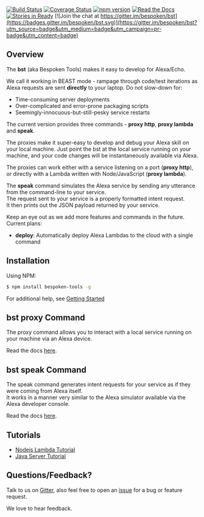 [![Build Status](https://travis-ci.org/bespoken/bst.svg?branch=master)](https://travis-ci.org/bespoken/bst) [![Coverage Status](https://coveralls.io/repos/github/bespoken/bst/badge.svg?branch=master)](https://coveralls.io/github/bespoken/bst?branch=master) [![npm version](https://img.shields.io/npm/v/bespoken-tools.svg)](https://www.npmjs.com/package/bespoken-tools) [![Read the Docs](https://img.shields.io/badge/docs-latest-brightgreen.svg?style=flat)](http://docs.bespoken.tools/) [![Stories in Ready](https://badge.waffle.io/bespoken/bst.svg?label=ready&title=Ready)](http://waffle.io/bespoken/bst) [![Join the chat at https://gitter.im/bespoken/bst](https://badges.gitter.im/bespoken/bst.svg)](https://gitter.im/bespoken/bst?utm_source=badge&utm_medium=badge&utm_campaign=pr-badge&utm_content=badge)


## Overview
The **bst** (aka Bespoken Tools) makes it easy to develop for Alexa/Echo.  

We call it working in BEAST mode - rampage through code/test iterations as Alexa requests are sent **directly** to your laptop.
Do not slow-down for:
* Time-consuming server deployments
* Over-complicated and error-prone packaging scripts
* Seemingly-innocuous-but-still-pesky service restarts

The current version provides three commands - **proxy http**, **proxy lambda** and **speak**.

The proxies make it super-easy to develop and debug your Alexa skill on your local machine.
Just point the bst at the local service running on your machine, and your code changes will be instantaneously available via Alexa.  

The proxies can work either with a service listening on a port (**proxy http**),  
or directly with a Lambda written with Node/JavaScript (**proxy lambda**).

The **speak** command simulates the Alexa service by sending any utterance from the command-line to your service.  
The request sent to your service is a properly formatted intent request.  
It then prints out the JSON payload returned by your service.

Keep an eye out as we add more features and commands in the future. Current plans:  
- **deploy**: Automatically deploy Alexa Lambdas to the cloud with a single command

## Installation

Using NPM:

```bash
$ npm install bespoken-tools -g
```

For additional help, see [Getting Started](/getting_started)

## bst proxy Command

The proxy command allows you to interact with a local service running on your machine via an Alexa device.  

Read the docs [here](/commands/proxy).

## bst speak Command

The speak command generates intent requests for your service as if they were coming from Alexa itself.  
It works in a manner very similar to the Alexa simulator available via the Alexa developer console.  

Read the docs [here](/commands/speak).

## Tutorials

* [Nodejs Lambda Tutorial](/tutorials/tutorial_lambda_nodejs)
* [Java Server Tutorial](/tutorials/tutorial_local_server_java)

## Questions/Feedback?

Talk to us on [Gitter](https://gitter.im/bespoken/bst), also feel free to open an [issue](https://github.com/bespoken/bst/issues/new) for a bug or feature request. 

We love to hear feedback.
